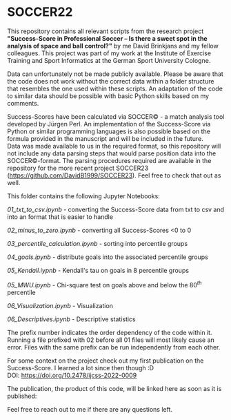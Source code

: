 # SOCCER22
This repository contains all relevant scripts from the research project **"Success-Score in Professional Soccer – Is there a sweet spot in the analysis of space and ball control?"** by me David Brinkjans and my fellow colleagues. This project was part of my work at the Institute of Exercise Training and Sport Informatics at the German Sport University Cologne. <br>

Data can unfortunately not be made publicly available. Please be aware that the code does not work without the correct data within a folder structure that resembles the one used within these scripts. An adaptation of the code to similar data should be possible with basic Python skills based on my comments. <br>

Success-Scores have been calculated via SOCCER© - a match analysis tool developed by Jürgen Perl. An implementation of the Success-Score via Python or similar programming languages is also possible based on the formula provided in the manuscript and will be included in the future. <br>
Data was made available to us in the required format, so this repository will not include any data parsing steps that would parse position data into the SOCCER©-format. The parsing procedures required are available in the repository for the more recent project SOCCER23 (https://github.com/DavidB1999/SOCCER23). Feel free to check that out as well. <br>


This folder contains the following Jupyter Notebooks: <br>

*01_txt_to_csv.ipynb* -  converting the Success-Score data from txt to csv and into an format that is easier to handle <br>

*02_minus_to_zero.ipynb* -  converting all Success-Scores <0 to 0 <br>

*03_percentile_calculation.ipynb* - sorting into percentile groups <br>

*04_goals.ipynb* - distribute goals into the associated percentile groups <br>

*05_Kendall.iypnb* - Kendall's tau on goals in 8 percentile groups <br>

*05_MWU.ipynb* - Chi-square test on goals above and below the $80^{th}$ percentile <br>

*06_Visualization.ipynb* - Visualization <br>

*06_Descriptives.ipynb* -  Descriptive statistics <br>



The prefix number indicates the order dependency of the code within it. Running a file prefixed with 02 before all 01 files will most likely cause an error. Files with the same prefix can be run independently  from each other. <br>

For some context on the project check out my first publication on the Success-Score. I learned a lot since then though :D <br>
DOI: https://doi.org/10.2478/ijcss-2022-0009 <br>

The publication, the product of this code, will be linked here as soon as it is published: 


Feel free to reach out to me if there are any questions left. <br>
